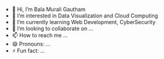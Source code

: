 - 👋 Hi, I’m Bala Murali Gautham
- 👀 I’m interested in Data Visualization and Cloud Computing
- 🌱 I’m currently learning Web Development, CyberSecurity
- 💞️ I’m looking to collaborate on ...
- 📫 How to reach me ...
- 😄 Pronouns: ...
- ⚡ Fun fact: ...

<!---
secondstill/secondstill is a ✨ special ✨ repository because its `README.md` (this file) appears on your GitHub profile.
You can click the Preview link to take a look at your changes.
--->
